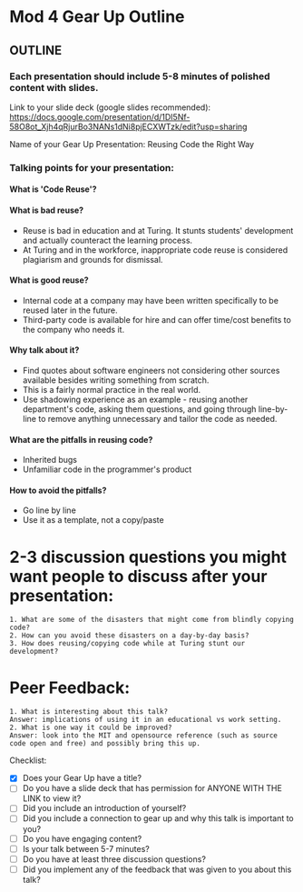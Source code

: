 # Mod 4 Gear Up Outline

## OUTLINE

### Each presentation should include 5-8 minutes of polished content with slides. 
  
Link to your slide deck (google slides recommended): https://docs.google.com/presentation/d/1DI5Nf-58O8ot_Xjh4qRjurBo3NANs1dNi8pjECXWTzk/edit?usp=sharing
  
Name of your Gear Up Presentation: Reusing Code the Right Way
  
### Talking points for your presentation:
#### What is 'Code Reuse'?
#### What is bad reuse?
* Reuse is bad in education and at Turing. It stunts students' development and actually counteract the learning process.
* At Turing and in the workforce, inappropriate code reuse is considered plagiarism and grounds for dismissal.
#### What is good reuse?
* Internal code at a company may have been written specifically to be reused later in the future.
* Third-party code is available for hire and can offer time/cost benefits to the company who needs it.
#### Why talk about it?
* Find quotes about software engineers not considering other sources available besides writing something from scratch.
* This is a fairly normal practice in the real world. 
* Use shadowing experience as an example - reusing another department's code, asking them questions, and going through line-by-line to remove anything unnecessary and tailor the code as needed. 
#### What are the pitfalls in reusing code?
* Inherited bugs
* Unfamiliar code in the programmer's product
#### How to avoid the pitfalls?
* Go line by line
* Use it as a template, not a copy/paste
      
    




  
 # 2-3 discussion questions you might want people to discuss after your presentation:
    1. What are some of the disasters that might come from blindly copying code?
    2. How can you avoid these disasters on a day-by-day basis?
    3. How does reusing/copying code while at Turing stunt our development?
    
    
 # Peer Feedback:
    1. What is interesting about this talk?
    Answer: implications of using it in an educational vs work setting.
    2. What is one way it could be improved?
    Answer: look into the MIT and opensource reference (such as source code open and free) and possibly bring this up.
    
    
Checklist: 

- [x] Does your Gear Up have a title?
- [ ] Do you have a slide deck that has permission for ANYONE WITH THE LINK to view it?
- [ ] Did you include an introduction of yourself?
- [ ] Did you include a connection to gear up and why this talk is important to you?
- [ ] Do you have engaging content?
- [ ] Is your talk between 5-7 minutes?
- [ ] Do you have at least three discussion questions?
- [ ] Did you implement any of the feedback that was given to you about this talk?
